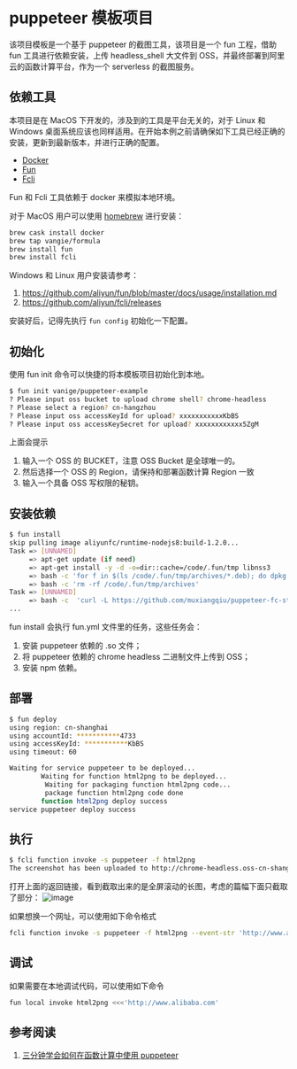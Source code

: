 # puppeteer 模板项目

该项目模板是一个基于 puppeteer 的截图工具，该项目是一个 fun 工程，借助 fun 工具进行依赖安装，上传 headless_shell 大文件到 OSS，并最终部署到阿里云的函数计算平台，作为一个 serverless 的截图服务。

## 依赖工具

本项目是在 MacOS 下开发的，涉及到的工具是平台无关的，对于 Linux 和 Windows 桌面系统应该也同样适用。在开始本例之前请确保如下工具已经正确的安装，更新到最新版本，并进行正确的配置。

* [Docker](https://www.docker.com/)
* [Fun](https://github.com/aliyun/fun)
* [Fcli](https://github.com/aliyun/fcli)

Fun 和 Fcli 工具依赖于 docker 来模拟本地环境。

对于 MacOS 用户可以使用 [homebrew](https://brew.sh/) 进行安装：

```bash
brew cask install docker
brew tap vangie/formula
brew install fun
brew install fcli
```

Windows 和 Linux 用户安装请参考：

1. https://github.com/aliyun/fun/blob/master/docs/usage/installation.md
2. https://github.com/aliyun/fcli/releases

安装好后，记得先执行 `fun config` 初始化一下配置。

## 初始化

使用 fun init 命令可以快捷的将本模板项目初始化到本地。

```bash
$ fun init vanige/puppeteer-example
? Please input oss bucket to upload chrome shell? chrome-headless
? Please select a region? cn-hangzhou
? Please input oss accessKeyId for upload? xxxxxxxxxxxKbBS
? Please input oss accessKeySecret for upload? xxxxxxxxxxxx5ZgM
```

上面会提示

1. 输入一个 OSS 的 BUCKET，注意 OSS Bucket 是全球唯一的。
2. 然后选择一个 OSS 的 Region，请保持和部署函数计算 Region 一致
3. 输入一个具备 OSS 写权限的秘钥。

## 安装依赖

```bash
$ fun install
skip pulling image aliyunfc/runtime-nodejs8:build-1.2.0...
Task => [UNNAMED]
     => apt-get update (if need)
     => apt-get install -y -d -o=dir::cache=/code/.fun/tmp libnss3
     => bash -c 'for f in $(ls /code/.fun/tmp/archives/*.deb); do dpkg -x $f /code/.fun/root; done;'
     => bash -c 'rm -rf /code/.fun/tmp/archives'
Task => [UNNAMED]
     => bash -c  'curl -L https://github.com/muxiangqiu/puppeteer-fc-starter-kit/raw/master/chrome/headless_shell.tar.gz --output headless_shell.tar.gz'
...
```

fun install 会执行 fun.yml 文件里的任务，这些任务会：

1. 安装 puppeteer 依赖的 .so 文件；
2. 将 puppeteer 依赖的 chrome headless 二进制文件上传到 OSS；
3. 安装 npm 依赖。

## 部署

```bash
$ fun deploy
using region: cn-shanghai
using accountId: ***********4733
using accessKeyId: ***********KbBS
using timeout: 60

Waiting for service puppeteer to be deployed...
        Waiting for function html2png to be deployed...
         Waiting for packaging function html2png code...
         package function html2png code done
        function html2png deploy success
service puppeteer deploy success
```

## 执行

```bash
$ fcli function invoke -s puppeteer -f html2png
The screenshot has been uploaded to http://chrome-headless.oss-cn-shanghai.aliyuncs.com/screenshot.png
```

打开上面的返回链接，看到截取出来的是全屏滚动的长图，考虑的篇幅下面只截取了部分：
![image](https://yqfile.alicdn.com/e2d12dfbee485cac743bf179d1093d0d1a2545f4.png)

如果想换一个网址，可以使用如下命令格式

```bash
fcli function invoke -s puppeteer -f html2png --event-str 'http://www.alibaba.com'
```

## 调试

如果需要在本地调试代码，可以使用如下命令

```bash
fun local invoke html2png <<<'http://www.alibaba.com'
```

## 参考阅读

1. [三分钟学会如何在函数计算中使用 puppeteer](https://yq.aliyun.com/articles/602877)